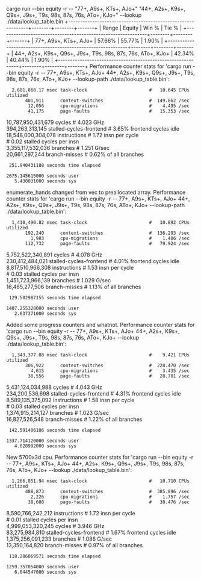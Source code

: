 cargo run --bin equity -r -- "77+, A9s+, KTs+, AJo+" "44+, A2s+, K9s+, Q9s+, J9s+, T9s, 98s, 87s, 76s, ATo+, KJo+" --lookup ./data/lookup_table.bin
+-------------------------------------------------------------+--------+--------+-------+
| Range                                                       | Equity | Win %  | Tie % |
+-------------------------------------------------------------+--------+--------+-------+
| 77+, A9s+, KTs+, AJo+                                       | 57.66% | 55.77% | 1.90% |
+-------------------------------------------------------------+--------+--------+-------+
| 44+, A2s+, K9s+, Q9s+, J9s+, T9s, 98s, 87s, 76s, ATo+, KJo+ | 42.34% | 40.44% | 1.90% |
+-------------------------------------------------------------+--------+--------+-------+
Performance counter stats for 'cargo run --bin equity -r -- 77+, A9s+, KTs+, AJo+ 44+, A2s+, K9s+, Q9s+, J9s+, T9s, 98s, 87s, 76s, ATo+, KJo+ --lookup-path ./data/lookup_table.bin':

      2,681,868.17 msec task-clock                       #   10.645 CPUs utilized             
           401,911      context-switches                 #  149.862 /sec                      
            12,056      cpu-migrations                   #    4.495 /sec                      
            41,175      page-faults                      #   15.353 /sec                      
10,787,950,431,679      cycles                           #    4.023 GHz                       
   394,263,313,145      stalled-cycles-frontend          #    3.65% frontend cycles idle      
18,548,000,304,078      instructions                     #    1.72  insn per cycle            
                                                  #    0.02  stalled cycles per insn   
 3,355,117,532,036      branches                         #    1.251 G/sec                     
    20,661,297,244      branch-misses                    #    0.62% of all branches           

     251.940431188 seconds time elapsed

    2675.145615000 seconds user
       5.430031000 seconds sys

enumerate_hands changed from vec to preallocated array.
Performance counter stats for 'cargo run --bin equity -r -- 77+, A9s+, KTs+, AJo+ 44+, A2s+, K9s+, Q9s+, J9s+, T9s, 98s, 87s, 76s, ATo+, KJo+ --lookup-path ./data/lookup_table.bin':

      1,410,490.82 msec task-clock                       #   10.892 CPUs utilized             
           192,240      context-switches                 #  136.293 /sec                      
             1,983      cpu-migrations                   #    1.406 /sec                      
           112,732      page-faults                      #   79.924 /sec                      
 5,752,522,340,891      cycles                           #    4.078 GHz                       
   230,412,484,021      stalled-cycles-frontend          #    4.01% frontend cycles idle      
 8,817,510,966,308      instructions                     #    1.53  insn per cycle            
                                                  #    0.03  stalled cycles per insn   
 1,451,723,966,139      branches                         #    1.029 G/sec                     
    16,465,277,506      branch-misses                    #    1.13% of all branches           

     129.502987155 seconds time elapsed

    1407.255328000 seconds user
       2.637371000 seconds sys


Added some progress counters and whatnot.
Performance counter stats for 'cargo run --bin equity -r -- 77+, A9s+, KTs+, AJo+ 44+, A2s+, K9s+, Q9s+, J9s+, T9s, 98s, 87s, 76s, ATo+, KJo+ --lookup ./data/lookup_table.bin':

      1,343,377.08 msec task-clock                       #    9.421 CPUs utilized             
           306,922      context-switches                 #  228.470 /sec                      
             4,615      cpu-migrations                   #    3.435 /sec                      
            38,556      page-faults                      #   28.701 /sec                      
 5,431,124,034,988      cycles                           #    4.043 GHz                       
   234,200,536,698      stalled-cycles-frontend          #    4.31% frontend cycles idle      
 8,589,135,375,092      instructions                     #    1.58  insn per cycle            
                                                  #    0.03  stalled cycles per insn   
 1,374,915,214,127      branches                         #    1.023 G/sec                     
    16,827,526,548      branch-misses                    #    1.22% of all branches           

     142.591406106 seconds time elapsed

    1337.714120000 seconds user
       4.628992000 seconds sys

New 5700x3d cpu.
Performance counter stats for 'cargo run --bin equity -r -- 77+, A9s+, KTs+, AJo+ 44+, A2s+, K9s+, Q9s+, J9s+, T9s, 98s, 87s, 76s, ATo+, KJo+ --lookup ./data/lookup_table.bin':

      1,266,851.94 msec task-clock                       #   10.710 CPUs utilized             
           488,873      context-switches                 #  385.896 /sec                      
             2,226      cpu-migrations                   #    1.757 /sec                      
            38,608      page-faults                      #   30.476 /sec                      
 8,590,766,242,212      instructions                     #    1.72  insn per cycle            
                                                  #    0.01  stalled cycles per insn   
 4,999,053,320,245      cycles                           #    3.946 GHz                       
    83,275,984,810      stalled-cycles-frontend          #    1.67% frontend cycles idle      
 1,375,256,091,233      branches                         #    1.086 G/sec                     
    13,350,164,820      branch-misses                    #    0.97% of all branches           

     118.286869571 seconds time elapsed

    1259.357054000 seconds user
       6.044547000 seconds sys